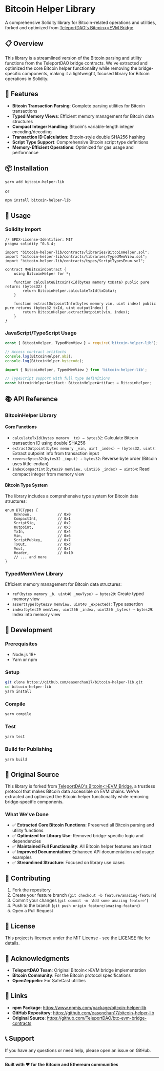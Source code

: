 # Bitcoin Helper Library

A comprehensive Solidity library for Bitcoin-related operations and utilities, forked and optimized from [TeleportDAO's Bitcoin<>EVM Bridge](https://github.com/TeleportDAO/btc-evm-bridge-contracts).

## 📋 Overview

This library is a streamlined version of the Bitcoin parsing and utility functions from the TeleportDAO bridge contracts. We've extracted and optimized the core Bitcoin helper functionality while removing the bridge-specific components, making it a lightweight, focused library for Bitcoin operations in Solidity.

## 🎯 Features

- **Bitcoin Transaction Parsing**: Complete parsing utilities for Bitcoin transactions
- **Typed Memory Views**: Efficient memory management for Bitcoin data structures
- **Compact Integer Handling**: Bitcoin's variable-length integer encoding/decoding
- **Transaction ID Calculation**: Bitcoin-style double SHA256 hashing
- **Script Type Support**: Comprehensive Bitcoin script type definitions
- **Memory-Efficient Operations**: Optimized for gas usage and performance

## 📦 Installation

```bash
yarn add bitcoin-helper-lib
```

or

```bash
npm install bitcoin-helper-lib
```

## 🚀 Usage

### Solidity Import

```solidity
// SPDX-License-Identifier: MIT
pragma solidity ^0.8.4;

import "bitcoin-helper-lib/contracts/libraries/BitcoinHelper.sol";
import "bitcoin-helper-lib/contracts/libraries/TypedMemView.sol";
import "bitcoin-helper-lib/contracts/types/ScriptTypesEnum.sol";

contract MyBitcoinContract {
    using BitcoinHelper for *;

    function calculateBitcoinTxId(bytes memory txData) public pure returns (bytes32) {
        return BitcoinHelper.calculateTxId(txData);
    }

    function extractOutpointInfo(bytes memory vin, uint index) public pure returns (bytes32 txId, uint outputIndex) {
        return BitcoinHelper.extractOutpoint(vin, index);
    }
}
```

### JavaScript/TypeScript Usage

```javascript
const { BitcoinHelper, TypedMemView } = require('bitcoin-helper-lib');

// Access contract artifacts
console.log(BitcoinHelper.abi);
console.log(BitcoinHelper.bytecode);
```

```typescript
import { BitcoinHelper, TypedMemView } from 'bitcoin-helper-lib';

// TypeScript support with full type definitions
const bitcoinHelperArtifact: BitcoinHelperArtifact = BitcoinHelper;
```

## 📚 API Reference

### BitcoinHelper Library

#### Core Functions

- `calculateTxId(bytes memory _tx) → bytes32`: Calculate Bitcoin transaction ID using double SHA256
- `extractOutpoint(bytes memory _vin, uint _index) → (bytes32, uint)`: Extract outpoint info from transaction input
- `reverseBytes32(bytes32 _input) → bytes32`: Reverse byte order (Bitcoin uses little-endian)
- `indexCompactInt(bytes29 memView, uint256 _index) → uint64`: Read compact integer from memory view

#### Bitcoin Type System

The library includes a comprehensive type system for Bitcoin data structures:

```solidity
enum BTCTypes {
    Unknown,            // 0x0
    CompactInt,         // 0x1
    ScriptSig,          // 0x2
    Outpoint,           // 0x3
    TxIn,               // 0x4
    Vin,                // 0x6
    ScriptPubkey,       // 0x7
    TxOut,              // 0xd
    Vout,               // 0xf
    Header,             // 0x10
    // ... and more
}
```

### TypedMemView Library

Efficient memory management for Bitcoin data structures:

- `ref(bytes memory _b, uint40 _newType) → bytes29`: Create typed memory view
- `assertType(bytes29 memView, uint40 _expected)`: Type assertion
- `index(bytes29 memView, uint256 _index, uint256 _bytes) → bytes29`: Index into memory view

## 🔧 Development

### Prerequisites
- Node.js 18+
- Yarn or npm

### Setup
```bash
git clone https://github.com/easonchan17/bitcoin-helper-lib.git
cd bitcoin-helper-lib
yarn install
```

### Compile
```bash
yarn compile
```

### Test
```bash
yarn test
```

### Build for Publishing
```bash
yarn build
```

## 📖 Original Source

This library is forked from [TeleportDAO's Bitcoin<>EVM Bridge](https://github.com/TeleportDAO/btc-evm-bridge-contracts), a trustless protocol that makes Bitcoin data accessible on EVM chains. We've extracted and optimized the Bitcoin helper functionality while removing bridge-specific components.

### What We've Done

- ✅ **Extracted Core Bitcoin Functions**: Preserved all Bitcoin parsing and utility functions
- ✅ **Optimized for Library Use**: Removed bridge-specific logic and dependencies
- ✅ **Maintained Full Functionality**: All Bitcoin helper features are intact
- ✅ **Improved Documentation**: Enhanced API documentation and usage examples
- ✅ **Streamlined Structure**: Focused on library use cases

## 🤝 Contributing

1. Fork the repository
2. Create your feature branch (`git checkout -b feature/amazing-feature`)
3. Commit your changes (`git commit -m 'Add some amazing feature'`)
4. Push to the branch (`git push origin feature/amazing-feature`)
5. Open a Pull Request

## 📄 License

This project is licensed under the MIT License - see the [LICENSE](LICENSE) file for details.

## 🙏 Acknowledgments

- **TeleportDAO Team**: Original Bitcoin<>EVM bridge implementation
- **Bitcoin Community**: For the Bitcoin protocol specifications
- **OpenZeppelin**: For SafeCast utilities

## 🔗 Links

- **npm Package**: https://www.npmjs.com/package/bitcoin-helper-lib
- **GitHub Repository**: https://github.com/easonchan17/bitcoin-helper-lib
- **Original Source**: https://github.com/TeleportDAO/btc-evm-bridge-contracts

## 📞 Support

If you have any questions or need help, please open an issue on GitHub.

---

**Built with ❤️ for the Bitcoin and Ethereum communities**